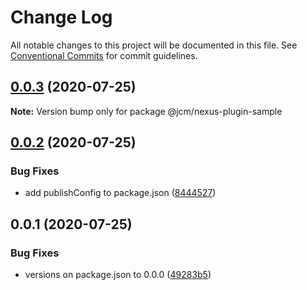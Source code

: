 # Change Log

All notable changes to this project will be documented in this file.
See [Conventional Commits](https://conventionalcommits.org) for commit guidelines.

## [0.0.3](https://github.com/JCMais/nexus-plugins/compare/@jcm/nexus-plugin-sample@0.0.2...@jcm/nexus-plugin-sample@0.0.3) (2020-07-25)

**Note:** Version bump only for package @jcm/nexus-plugin-sample

## [0.0.2](https://github.com/JCMais/nexus-plugins/compare/@jcm/nexus-plugin-sample@0.0.1...@jcm/nexus-plugin-sample@0.0.2) (2020-07-25)

### Bug Fixes

- add publishConfig to package.json ([8444527](https://github.com/JCMais/nexus-plugins/commit/8444527c32502e5b91369035cf68e8fa44366d6b))

## 0.0.1 (2020-07-25)

### Bug Fixes

- versions on package.json to 0.0.0 ([49283b5](https://github.com/JCMais/nexus-plugins/commit/49283b521f7dc14ea877f96b4e60665d890b736b))

